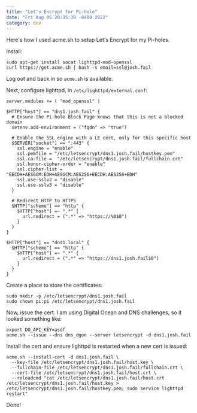 ```yaml
---
title: "Let's Encrypt for Pi-hole"
date: "Fri Aug 05 20:35:38 -0400 2022"
category: dev
---
```


Here's how I used acme.sh to setup Let's Encrypt for my Pi-holes.

Install:

```
sudo apt-get install socat lighttpd-mod-openssl
curl https://get.acme.sh | bash -s email=ssl@josh.fail
```

Log out and back in so `acme.sh` is available.

Next, configure lighttpd, in `/etc/lighttpd/external.conf`:

```
server.modules += ( "mod_openssl" )

$HTTP["host"] == "dns1.josh.fail" {
  # Ensure the Pi-hole Block Page knows that this is not a blocked domain
  setenv.add-environment = ("fqdn" => "true")

  # Enable the SSL engine with a LE cert, only for this specific host
  $SERVER["socket"] == ":443" {
    ssl.engine = "enable"
    ssl.pemfile = "/etc/letsencrypt/dns1.josh.fail/hostkey.pem"
    ssl.ca-file =  "/etc/letsencrypt/dns1.josh.fail/fullchain.crt"
    ssl.honor-cipher-order = "enable"
    ssl.cipher-list = "EECDH+AESGCM:EDH+AESGCM:AES256+EECDH:AES256+EDH"
    ssl.use-sslv2 = "disable"
    ssl.use-sslv3 = "disable"
  }

  # Redirect HTTP to HTTPS
  $HTTP["scheme"] == "http" {
    $HTTP["host"] =~ ".*" {
      url.redirect = (".*" => "https://%0$0")
    }
  }
}

$HTTP["host"] == "dns1.local" {
  $HTTP["scheme"] == "http" {
    $HTTP["host"] =~ ".*" {
      url.redirect = (".*" => "https://dns1.josh.fail$0")
    }
  }
}
```

Create a place to store the certificates:

```
sudo mkdir -p /etc/letsencrypt/dns1.josh.fail
sudo chown pi:pi /etc/letsencrypt/dns1.josh.fail
```

Now, issue the cert. I am using Digital Ocean and DNS challenges, so it looked
something like:

```
export DO_API_KEY=asdf
acme.sh --issue --dns dns_dgon --server letsencrypt -d dns1.josh.fail
```

Install the cert and ensure lighttpd is restarted when a new cert is issued:

```
acme.sh --install-cert -d dns1.josh.fail \
  --key-file /etc/letsencrypt/dns1.josh.fail/host.key \
  --fullchain-file /etc/letsencrypt/dns1.josh.fail/fullchain.crt \
  --cert-file /etc/letsencrypt/dns1.josh.fail/host.crt \
  --reloadcmd "cat /etc/letsencrypt/dns1.josh.fail/host.crt /etc/letsencrypt/dns1.josh.fail/host.key > /etc/letsencrypt/dns1.josh.fail/hostkey.pem; sudo service lighttpd restart"
```

Done!
